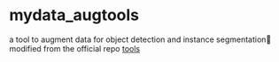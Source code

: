 # mydata_augtools
a tool to augment data for object detection and instance segmentation:construction:
modified from the official repo [tools](https://github.com/pureyangcry/tools)
